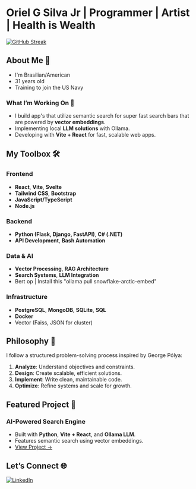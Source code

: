 # Oriel G Silva Jr | Programmer | Artist | Health is Wealth

[![GitHub Streak](https://streak-stats.demolab.com?user=LatchyCat&theme=dracula&border_radius=10&date_format=M%20j%5B%2C%20Y%5D&card_width=545&fire=EB0000&ring=00EB46&stroke=EBC856&border=EB88EB&sideNums=EBBD8F)](https://git.io/streak-stats)

## About Me 🚀
- I'm Brasilian/American
- 31 years old 
- Training to join the US Navy

### What I’m Working On 🎯
- I build app's that utilize semantic search for super fast search bars that are powered by **vector embeddings**.
- Implementing local **LLM solutions** with Ollama.
- Developing with **Vite + React** for fast, scalable web apps.

## My Toolbox 🛠️

### Frontend
- **React**, **Vite**, **Svelte**
- **Tailwind CSS**, **Bootstrap**
- **JavaScript/TypeScript**
- **Node.js**

### Backend
- **Python (Flask, Django, FastAPI)**, **C# (.NET)**
- **API Development**, **Bash Automation**

### Data & AI
- **Vector Processing**, **RAG Architecture**
- **Search Systems**, **LLM Integration**
- Bert op | Install this "ollama pull snowflake-arctic-embed"

### Infrastructure
- **PostgreSQL**, **MongoDB**, **SQLite**, **SQL**
- **Docker**
- Vector (Faiss, JSON for cluster)

## Philosophy 🧠
I follow a structured problem-solving process inspired by George Pólya:
1. **Analyze**: Understand objectives and constraints.
2. **Design**: Create scalable, efficient solutions.
3. **Implement**: Write clean, maintainable code.
4. **Optimize**: Refine systems and scale for growth.

## Featured Project 🌟
### AI-Powered Search Engine
- Built with **Python**, **Vite + React**, and **Ollama LLM**.
- Features semantic search using vector embeddings.
- [View Project →](https://github.com/LatchyCat/Clank_Clank_Mushi)


## Let’s Connect 🌐
[![LinkedIn](https://img.shields.io/badge/-LinkedIn-0A66C2?style=for-the-badge&logo=linkedin&logoColor=white)](https://www.linkedin.com/in/oriel-silva-01336514a/)
